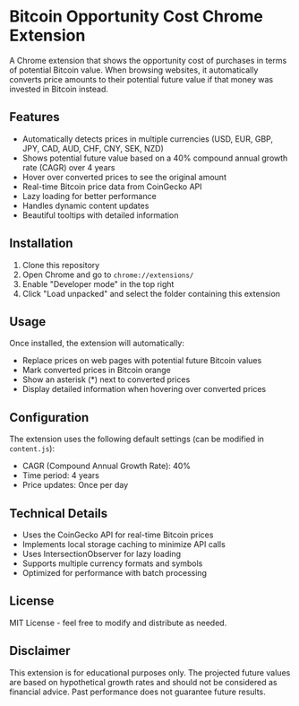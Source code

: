 # Bitcoin Opportunity Cost Chrome Extension

A Chrome extension that shows the opportunity cost of purchases in terms of potential Bitcoin value. When browsing websites, it automatically converts price amounts to their potential future value if that money was invested in Bitcoin instead.

## Features

- Automatically detects prices in multiple currencies (USD, EUR, GBP, JPY, CAD, AUD, CHF, CNY, SEK, NZD)
- Shows potential future value based on a 40% compound annual growth rate (CAGR) over 4 years
- Hover over converted prices to see the original amount
- Real-time Bitcoin price data from CoinGecko API
- Lazy loading for better performance
- Handles dynamic content updates
- Beautiful tooltips with detailed information

## Installation

1. Clone this repository
2. Open Chrome and go to `chrome://extensions/`
3. Enable "Developer mode" in the top right
4. Click "Load unpacked" and select the folder containing this extension

## Usage

Once installed, the extension will automatically:
- Replace prices on web pages with potential future Bitcoin values
- Mark converted prices in Bitcoin orange
- Show an asterisk (*) next to converted prices
- Display detailed information when hovering over converted prices

## Configuration

The extension uses the following default settings (can be modified in `content.js`):
- CAGR (Compound Annual Growth Rate): 40%
- Time period: 4 years
- Price updates: Once per day

## Technical Details

- Uses the CoinGecko API for real-time Bitcoin prices
- Implements local storage caching to minimize API calls
- Uses IntersectionObserver for lazy loading
- Supports multiple currency formats and symbols
- Optimized for performance with batch processing

## License

MIT License - feel free to modify and distribute as needed.

## Disclaimer

This extension is for educational purposes only. The projected future values are based on hypothetical growth rates and should not be considered as financial advice. Past performance does not guarantee future results. 